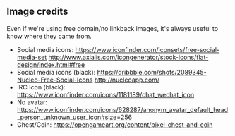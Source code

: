 ## Image credits

Even if we're using free domain/no linkback images, it's always useful to know where they came from.

* Social media icons: https://www.iconfinder.com/iconsets/free-social-media-set http://www.axialis.com/icongenerator/stock-icons/flat-design/index.html#free
* Social media icons (black): https://dribbble.com/shots/2089345-Nucleo-Free-Social-Icons http://nucleoapp.com/
* IRC Icon (black): https://www.iconfinder.com/icons/1181189/chat_wechat_icon
* No avatar: https://www.iconfinder.com/icons/628287/anonym_avatar_default_head_person_unknown_user_icon#size=256
* Chest/Coin: https://opengameart.org/content/pixel-chest-and-coin
